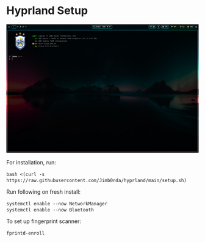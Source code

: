 # Hyprland Setup


![alt text](2024-11-05-184954_hyprshot.png)

For installation, run:<br/>
```shell
bash <(curl -s https://raw.githubusercontent.com/Jimb0nda/hyprland/main/setup.sh)
```

Run following on fresh install:<br/>
```shell
systemctl enable --now NetworkManager
systemctl enable --now Bluetooth
```

To set up fingerprint scanner:<br/>
```shell
fprintd-enroll
```
